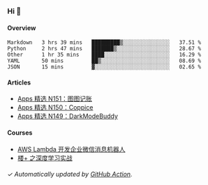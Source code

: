### Hi 👋

#### Overview

<!--START_SECTION:waka-->
```text
Markdown   3 hrs 39 mins   █████████▒░░░░░░░░░░░░░░░   37.51 % 
Python     2 hrs 47 mins   ███████▒░░░░░░░░░░░░░░░░░   28.67 % 
Other      1 hr 35 mins    ████░░░░░░░░░░░░░░░░░░░░░   16.29 % 
YAML       50 mins         ██▒░░░░░░░░░░░░░░░░░░░░░░   08.69 % 
JSON       15 mins         ▓░░░░░░░░░░░░░░░░░░░░░░░░   02.65 % 
```
<!--END_SECTION:waka-->

#### Articles

<!-- BLOG:START -->
- [Apps 精选 N151：图图记账](https://huhuhang.com/post/product-hunt/product-hunt-n151)
- [Apps 精选 N150：Coppice](https://huhuhang.com/post/product-hunt/product-hunt-n150)
- [Apps 精选 N149：DarkModeBuddy](https://huhuhang.com/post/product-hunt/product-hunt-n149)
<!-- BLOG:END -->

#### Courses

<!-- SYL:START -->
- [AWS Lambda 开发企业微信消息机器人](https://lanqiao.cn/courses/2868)
- [楼+ 之深度学习实战](https://lanqiao.cn/courses/2617)
<!-- SYL:END -->

###### ✓ Automatically updated by [GitHub Action](https://github.com/huhuhang/huhuhang/actions).
